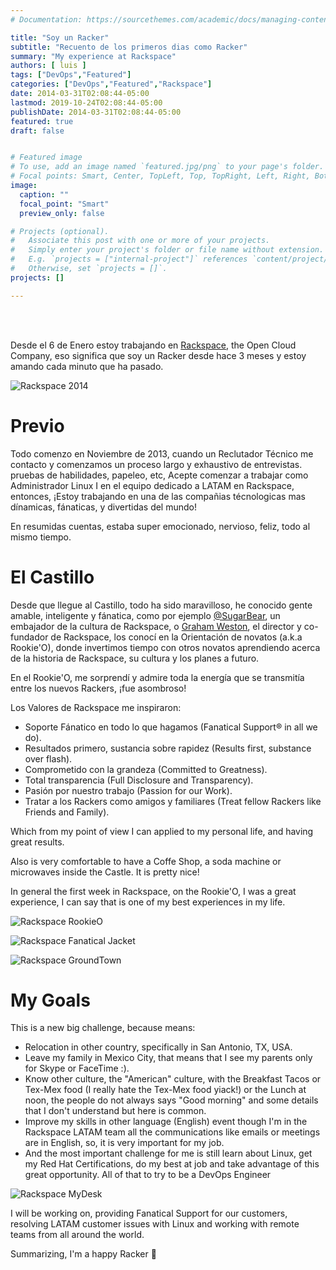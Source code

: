 ```yaml
---
# Documentation: https://sourcethemes.com/academic/docs/managing-content/

title: "Soy un Racker"
subtitle: "Recuento de los primeros dias como Racker"
summary: "My experience at Rackspace"
authors: [ luis ]
tags: ["DevOps","Featured"]
categories: ["DevOps","Featured","Rackspace"]
date: 2014-03-31T02:08:44-05:00
lastmod: 2019-10-24T02:08:44-05:00
publishDate: 2014-03-31T02:08:44-05:00
featured: true
draft: false


# Featured image
# To use, add an image named `featured.jpg/png` to your page's folder.
# Focal points: Smart, Center, TopLeft, Top, TopRight, Left, Right, BottomLeft, Bottom, BottomRight.
image:
  caption: ""
  focal_point: "Smart"
  preview_only: false

# Projects (optional).
#   Associate this post with one or more of your projects.
#   Simply enter your project's folder or file name without extension.
#   E.g. `projects = ["internal-project"]` references `content/project/deep-learning/index.md`.
#   Otherwise, set `projects = []`.
projects: []

---
```

<br/>
<br/>

Desde el 6 de Enero estoy trabajando en [Rackspace](http://www.rackspace.com/), the Open Cloud Company, eso significa que soy un Racker desde hace 3 meses y estoy amando cada minuto que ha pasado. 

![Rackspace 2014](/img/im-a-racker/Rackspace_2014.jpg)

# Previo

Todo comenzo en Noviembre de 2013, cuando un Reclutador Técnico me contacto y comenzamos un proceso largo y exhaustivo de entrevistas. pruebas de habilidades, papeleo, etc, Acepte comenzar a trabajar como Administrador Linux I en el equipo dedicado a LATAM en Rackspace, entonces, ¡Estoy trabajando en una de las compañias técnologicas mas dínamicas, fánaticas, y divertidas del mundo!

En resumidas cuentas, estaba super emocionado, nervioso, feliz, todo al mismo tiempo.

# El Castillo

Desde que llegue al Castillo, todo ha sido maravilloso, he conocido gente amable, inteligente y fánatica, como por ejemplo [@SugarBear](https://twitter.com/rackersugarbear), un embajador de la cultura de Rackspace, o [Graham Weston](https://twitter.com/gweston), el director y co-fundador de Rackspace, los conocí en la Orientación de novatos (a.k.a Rookie'O), donde invertimos tiempo con otros novatos aprendiendo acerca de la historia de Rackspace, su cultura y los planes a futuro.

En el Rookie'O, me sorprendí y admire toda la energía que se transmitía entre los nuevos Rackers, ¡fue asombroso!

Los Valores de Rackspace me inspiraron:

- Soporte Fánatico en todo lo que hagamos (Fanatical Support® in all we do).
- Resultados primero, sustancia sobre rapidez (Results first, substance over flash).
- Comprometido con la grandeza (Committed to Greatness).
- Total transparencia (Full Disclosure and Transparency).
- Pasión por nuestro trabajo (Passion for our Work).
- Tratar a los Rackers como amigos y familiares (Treat fellow Rackers like Friends and Family).

Which from my point of view I can applied to my personal life, and having great results.
  
Also is very comfortable to have a Coffe Shop, a soda machine or microwaves inside the Castle. It is pretty nice!
  
In general the first week in Rackspace, on the Rookie'O, I was a great experience, I can say that is one of my best experiences in my life.

![Rackspace RookieO](/img/im-a-racker/Rackspace_RookieO.jpg)

![Rackspace Fanatical Jacket](/img/im-a-racker/Rackspace_FuelStation.jpg)

![Rackspace GroundTown](/img/im-a-racker/Rackspace_Slide.jpg)

# My Goals

This is a new big challenge, because means:

- Relocation in other country, specifically in San Antonio, TX, USA.
- Leave my family in Mexico City, that means that I see my parents only for Skype or FaceTime :).
- Know other culture, the "American" culture, with the Breakfast Tacos or Tex-Mex food (I really hate the Tex-Mex food yiack!) or the Lunch at noon, the people do not always says "Good morning" and some details that I don't understand but here is common.
- Improve my skills in other language (English) event though I'm in the Rackspace LATAM team all the communications like emails or meetings are in English, so, it is very important for my job.
- And the most important challenge for me is still learn about Linux, get my Red Hat Certifications, do my best at job and take advantage of this great opportunity. All of that to try to be a DevOps Engineer


![Rackspace MyDesk](/img/im-a-racker/Rackspace_MyDesk.jpg)

I will be working on, providing Fanatical Support for our customers, resolving LATAM customer issues with Linux and working with remote teams from all around the world.

Summarizing, I'm a happy Racker 🙂
